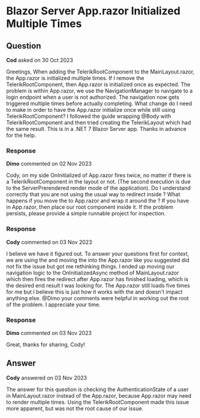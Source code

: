 # Blazor Server App.razor Initialized Multiple Times

## Question

**Cod** asked on 30 Oct 2023

Greetings, When adding the TelerikRootComponent to the MainLayout.razor, the App.razor is initialized multiple times. If I remove the TelerikRootComponent, then App.razor is initialized once as expected. The problem is within App.razor, we use the NavigationManager to navigate to a login endpoint when a user is not authorized. The navigation now gets triggered multiple times before actually completing. What change do I need to make in order to have the App.razor initialize once while still using TelerikRootComponent? I followed the guide wrapping @Body with TelerikRootComponent and then tried creating the TelerikLayout which had the same result. This is in a .NET 7 Blazor Server app. Thanks in advance for the help.

### Response

**Dimo** commented on 02 Nov 2023

Cody, on my side OnInitialized of App.razor fires twice, no matter if there is a TelerikRootComponent in the layout or not. (Thе second execution is due to the ServerPrerendered render mode of the application). Do I understand correctly that you are not using the usual way to redirect inside <RedirectToLogin />? What happens if you move the <TelerikRootComponent> to App.razor and wrap it around the <Router>? If you have <CascadingAuthenticationState> in App.razor, then place our root component inside it. If the problem persists, please provide a simple runnable project for inspection.

### Response

**Cody** commented on 03 Nov 2023

I believe we have it figured out. To answer your questions first for context, we are using the <CascadingAuthenticationState> and moving the <TelerikRootComponent> into the App.razor like you suggested did not fix the issue but got me rethinking things. I ended up moving our navigation logic to the OnInitializedAsync method of MainLayout.razor which then fires the redirect after App.razor has finished loading, which is the desired end result I was looking for. The App.razor still loads five times for me but I believe this is just how it works with the <CascadingAuthenticationState> and doesn't impact anything else. @Dimo your comments were helpful in working out the root of the problem. I appreciate your time.

### Response

**Dimo** commented on 03 Nov 2023

Great, thanks for sharing, Cody!

## Answer

**Cody** answered on 03 Nov 2023

The answer for this question is checking the AuthenticationState of a user in MainLayout.razor instead of the App.razor, because App.razor may need to render multiple times. Using the TelerikRootComponent made this issue more apparent, but was not the root cause of our issue.
